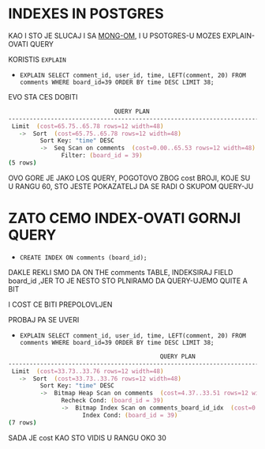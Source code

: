# INDEXES IN POSTGRES

KAO I STO JE SLUCAJ I SA [MONG-OM](https://github.com/Rade58/databases-playground/tree/0_1_0_INEXES_____MONGODB), I U PSOTGRES-U MOZES EXPLAIN-OVATI QUERY

KORISTIS `EXPLAIN`

- `EXPLAIN SELECT comment_id, user_id, time, LEFT(comment, 20) FROM comments WHERE board_id=39 ORDER BY time DESC LIMIT 38;`

EVO STA CES DOBITI

```zsh
                              QUERY PLAN                               
-----------------------------------------------------------------------
 Limit  (cost=65.75..65.78 rows=12 width=48)
   ->  Sort  (cost=65.75..65.78 rows=12 width=48)
         Sort Key: "time" DESC
         ->  Seq Scan on comments  (cost=0.00..65.53 rows=12 width=48)
               Filter: (board_id = 39)
(5 rows)
```

OVO GORE JE JAKO LOS QUERY, POGOTOVO ZBOG cost BROJI, KOJE SU U RANGU 60, STO JESTE POKAZATELJ DA SE RADI O SKUPOM QUERY-JU

# ZATO CEMO INDEX-OVATI GORNJI QUERY

- `CREATE INDEX ON comments (board_id);`

DAKLE REKLI SMO DA ON THE comments TABLE, INDEKSIRAJ FIELD board_id ,JER TO JE NESTO STO PLNIRAMO DA QUERY-UJEMO QUITE A BIT  

I COST CE BITI PREPOLOVLJEN

PROBAJ PA SE UVERI

- `EXPLAIN SELECT comment_id, user_id, time, LEFT(comment, 20) FROM comments WHERE board_id=39 ORDER BY time DESC LIMIT 38;`

```zsh
                                           QUERY PLAN                                            
-------------------------------------------------------------------------------------------------
 Limit  (cost=33.73..33.76 rows=12 width=48)
   ->  Sort  (cost=33.73..33.76 rows=12 width=48)
         Sort Key: "time" DESC
         ->  Bitmap Heap Scan on comments  (cost=4.37..33.51 rows=12 width=48)
               Recheck Cond: (board_id = 39)
               ->  Bitmap Index Scan on comments_board_id_idx  (cost=0.00..4.37 rows=12 width=0)
                     Index Cond: (board_id = 39)
(7 rows)
```

SADA JE cost KAO STO VIDIS U RANGU OKO 30